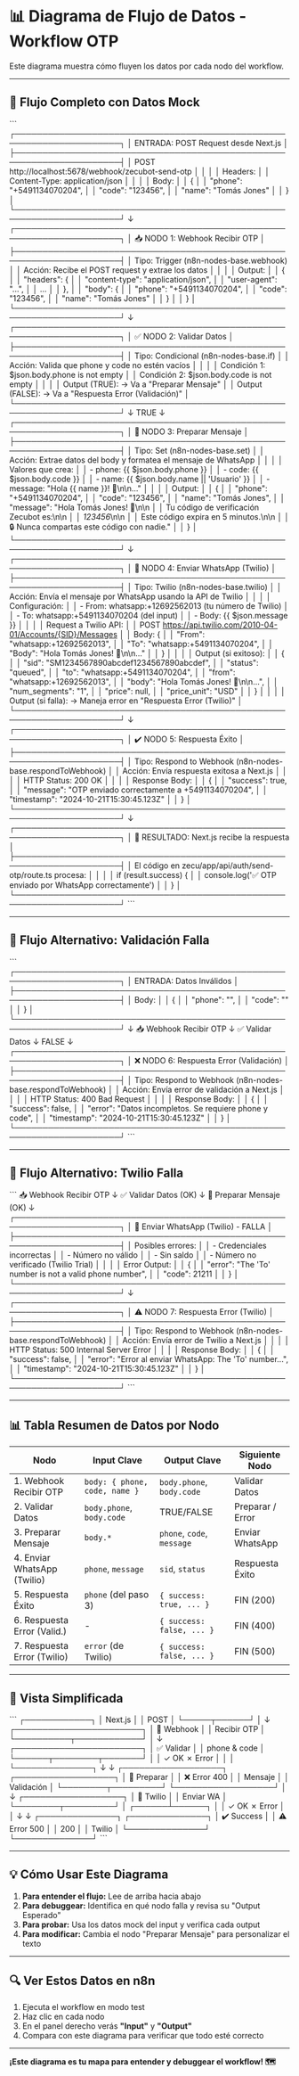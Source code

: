 # 📊 Diagrama de Flujo de Datos - Workflow OTP

Este diagrama muestra cómo fluyen los datos por cada nodo del workflow.

---

## 🔄 Flujo Completo con Datos Mock

\`\`\`
┌─────────────────────────────────────────────────────────────────────┐
│  ENTRADA: POST Request desde Next.js                                │
├─────────────────────────────────────────────────────────────────────┤
│  POST http://localhost:5678/webhook/zecubot-send-otp                │
│                                                                       │
│  Headers:                                                            │
│    Content-Type: application/json                                    │
│                                                                       │
│  Body:                                                               │
│    {                                                                 │
│      "phone": "+5491134070204",                                      │
│      "code": "123456",                                               │
│      "name": "Tomás Jones"                                           │
│    }                                                                 │
└─────────────────────────────────────────────────────────────────────┘
                              ↓
┌─────────────────────────────────────────────────────────────────────┐
│  📥 NODO 1: Webhook Recibir OTP                                     │
├─────────────────────────────────────────────────────────────────────┤
│  Tipo: Trigger (n8n-nodes-base.webhook)                             │
│  Acción: Recibe el POST request y extrae los datos                  │
│                                                                       │
│  Output:                                                             │
│    {                                                                 │
│      "headers": {                                                    │
│        "content-type": "application/json",                           │
│        "user-agent": "...",                                          │
│        ...                                                           │
│      },                                                              │
│      "body": {                                                       │
│        "phone": "+5491134070204",                                    │
│        "code": "123456",                                             │
│        "name": "Tomás Jones"                                         │
│      }                                                               │
│    }                                                                 │
└─────────────────────────────────────────────────────────────────────┘
                              ↓
┌─────────────────────────────────────────────────────────────────────┐
│  ✅ NODO 2: Validar Datos                                           │
├─────────────────────────────────────────────────────────────────────┤
│  Tipo: Condicional (n8n-nodes-base.if)                              │
│  Acción: Valida que phone y code no estén vacíos                    │
│                                                                       │
│  Condición 1: $json.body.phone is not empty                         │
│  Condición 2: $json.body.code is not empty                          │
│                                                                       │
│  Output (TRUE):  → Va a "Preparar Mensaje"                          │
│  Output (FALSE): → Va a "Respuesta Error (Validación)"              │
└─────────────────────────────────────────────────────────────────────┘
                              ↓
                            TRUE
                              ↓
┌─────────────────────────────────────────────────────────────────────┐
│  📝 NODO 3: Preparar Mensaje                                        │
├─────────────────────────────────────────────────────────────────────┤
│  Tipo: Set (n8n-nodes-base.set)                                     │
│  Acción: Extrae datos del body y formatea el mensaje de WhatsApp    │
│                                                                       │
│  Valores que crea:                                                   │
│    - phone:   {{ $json.body.phone }}                                │
│    - code:    {{ $json.body.code }}                                 │
│    - name:    {{ $json.body.name || 'Usuario' }}                    │
│    - message: "Hola {{ name }}! 👋\n\n..."                          │
│                                                                       │
│  Output:                                                             │
│    {                                                                 │
│      "phone": "+5491134070204",                                      │
│      "code": "123456",                                               │
│      "name": "Tomás Jones",                                          │
│      "message": "Hola Tomás Jones! 👋\n\n                           │
│                  Tu código de verificación Zecubot es:\n\n          │
│                  *123456*\n\n                                        │
│                  Este código expira en 5 minutos.\n\n               │
│                  🔒 Nunca compartas este código con nadie."          │
│    }                                                                 │
└─────────────────────────────────────────────────────────────────────┘
                              ↓
┌─────────────────────────────────────────────────────────────────────┐
│  📱 NODO 4: Enviar WhatsApp (Twilio)                                │
├─────────────────────────────────────────────────────────────────────┤
│  Tipo: Twilio (n8n-nodes-base.twilio)                               │
│  Acción: Envía el mensaje por WhatsApp usando la API de Twilio      │
│                                                                       │
│  Configuración:                                                      │
│    - From: whatsapp:+12692562013  (tu número de Twilio)             │
│    - To:   whatsapp:+5491134070204 (del input)                      │
│    - Body: {{ $json.message }}                                      │
│                                                                       │
│  Request a Twilio API:                                               │
│    POST https://api.twilio.com/2010-04-01/Accounts/{SID}/Messages   │
│    Body: {                                                           │
│      "From": "whatsapp:+12692562013",                                │
│      "To": "whatsapp:+5491134070204",                                │
│      "Body": "Hola Tomás Jones! 👋\n\n..."                          │
│    }                                                                 │
│                                                                       │
│  Output (si exitoso):                                                │
│    {                                                                 │
│      "sid": "SM1234567890abcdef1234567890abcdef",                    │
│      "status": "queued",                                             │
│      "to": "whatsapp:+5491134070204",                                │
│      "from": "whatsapp:+12692562013",                                │
│      "body": "Hola Tomás Jones! 👋\n\n...",                         │
│      "num_segments": "1",                                            │
│      "price": null,                                                  │
│      "price_unit": "USD"                                             │
│    }                                                                 │
│                                                                       │
│  Output (si falla): → Maneja error en "Respuesta Error (Twilio)"    │
└─────────────────────────────────────────────────────────────────────┘
                              ↓
┌─────────────────────────────────────────────────────────────────────┐
│  ✔️ NODO 5: Respuesta Éxito                                         │
├─────────────────────────────────────────────────────────────────────┤
│  Tipo: Respond to Webhook (n8n-nodes-base.respondToWebhook)         │
│  Acción: Envía respuesta exitosa a Next.js                          │
│                                                                       │
│  HTTP Status: 200 OK                                                 │
│                                                                       │
│  Response Body:                                                      │
│    {                                                                 │
│      "success": true,                                                │
│      "message": "OTP enviado correctamente a +5491134070204",        │
│      "timestamp": "2024-10-21T15:30:45.123Z"                         │
│    }                                                                 │
└─────────────────────────────────────────────────────────────────────┘
                              ↓
┌─────────────────────────────────────────────────────────────────────┐
│  📨 RESULTADO: Next.js recibe la respuesta                          │
├─────────────────────────────────────────────────────────────────────┤
│  El código en zecu/app/api/auth/send-otp/route.ts procesa:          │
│                                                                       │
│  if (result.success) {                                               │
│    console.log('✅ OTP enviado por WhatsApp correctamente')          │
│  }                                                                   │
└─────────────────────────────────────────────────────────────────────┘
\`\`\`

---

## 🔀 Flujo Alternativo: Validación Falla

\`\`\`
┌─────────────────────────────────────────────────────────────────────┐
│  ENTRADA: Datos Inválidos                                           │
├─────────────────────────────────────────────────────────────────────┤
│  Body:                                                               │
│    {                                                                 │
│      "phone": "",                                                    │
│      "code": ""                                                      │
│    }                                                                 │
└─────────────────────────────────────────────────────────────────────┘
                              ↓
            📥 Webhook Recibir OTP
                              ↓
              ✅ Validar Datos
                              ↓
                           FALSE
                              ↓
┌─────────────────────────────────────────────────────────────────────┐
│  ❌ NODO 6: Respuesta Error (Validación)                            │
├─────────────────────────────────────────────────────────────────────┤
│  Tipo: Respond to Webhook (n8n-nodes-base.respondToWebhook)         │
│  Acción: Envía error de validación a Next.js                        │
│                                                                       │
│  HTTP Status: 400 Bad Request                                        │
│                                                                       │
│  Response Body:                                                      │
│    {                                                                 │
│      "success": false,                                               │
│      "error": "Datos incompletos. Se requiere phone y code",         │
│      "timestamp": "2024-10-21T15:30:45.123Z"                         │
│    }                                                                 │
└─────────────────────────────────────────────────────────────────────┘
\`\`\`

---

## 🔀 Flujo Alternativo: Twilio Falla

\`\`\`
            📥 Webhook Recibir OTP
                              ↓
              ✅ Validar Datos (OK)
                              ↓
            📝 Preparar Mensaje (OK)
                              ↓
┌─────────────────────────────────────────────────────────────────────┐
│  📱 Enviar WhatsApp (Twilio) - FALLA                                │
├─────────────────────────────────────────────────────────────────────┤
│  Posibles errores:                                                   │
│    - Credenciales incorrectas                                        │
│    - Número no válido                                                │
│    - Sin saldo                                                       │
│    - Número no verificado (Twilio Trial)                             │
│                                                                       │
│  Error Output:                                                       │
│    {                                                                 │
│      "error": "The 'To' number is not a valid phone number",         │
│      "code": 21211                                                   │
│    }                                                                 │
└─────────────────────────────────────────────────────────────────────┘
                              ↓
┌─────────────────────────────────────────────────────────────────────┐
│  ⚠️ NODO 7: Respuesta Error (Twilio)                                │
├─────────────────────────────────────────────────────────────────────┤
│  Tipo: Respond to Webhook (n8n-nodes-base.respondToWebhook)         │
│  Acción: Envía error de Twilio a Next.js                            │
│                                                                       │
│  HTTP Status: 500 Internal Server Error                              │
│                                                                       │
│  Response Body:                                                      │
│    {                                                                 │
│      "success": false,                                               │
│      "error": "Error al enviar WhatsApp: The 'To' number...",        │
│      "timestamp": "2024-10-21T15:30:45.123Z"                         │
│    }                                                                 │
└─────────────────────────────────────────────────────────────────────┘
\`\`\`

---

## 📊 Tabla Resumen de Datos por Nodo

| Nodo                          | Input Clave                     | Output Clave                    | Siguiente Nodo           |
|-------------------------------|---------------------------------|---------------------------------|--------------------------|
| 1. Webhook Recibir OTP        | `body: { phone, code, name }`   | `body.phone`, `body.code`       | Validar Datos            |
| 2. Validar Datos              | `body.phone`, `body.code`       | TRUE/FALSE                      | Preparar / Error         |
| 3. Preparar Mensaje           | `body.*`                        | `phone`, `code`, `message`      | Enviar WhatsApp          |
| 4. Enviar WhatsApp (Twilio)   | `phone`, `message`              | `sid`, `status`                 | Respuesta Éxito          |
| 5. Respuesta Éxito            | `phone` (del paso 3)            | `{ success: true, ... }`        | FIN (200)                |
| 6. Respuesta Error (Valid.)   | -                               | `{ success: false, ... }`       | FIN (400)                |
| 7. Respuesta Error (Twilio)   | `error` (de Twilio)             | `{ success: false, ... }`       | FIN (500)                |

---

## 🎨 Vista Simplificada

\`\`\`
                    ┌────────────┐
                    │  Next.js   │
                    │   POST     │
                    └─────┬──────┘
                          │
                          ↓
              ┌───────────────────────┐
              │   🔔 Webhook          │
              │   Recibir OTP         │
              └──────────┬────────────┘
                         │
                         ↓
              ┌───────────────────────┐
              │   ✅ Validar          │
              │   phone & code        │
              └──────┬────────┬───────┘
                     │        │
                 ✓ OK         ✗ Error
                     │        │
                     │        └──────────────┐
                     ↓                       ↓
          ┌──────────────────┐    ┌──────────────────┐
          │   📝 Preparar    │    │   ❌ Error 400   │
          │   Mensaje        │    │   Validación     │
          └────────┬─────────┘    └──────────────────┘
                   │
                   ↓
          ┌──────────────────┐
          │   📱 Twilio      │
          │   Enviar WA      │
          └────────┬─────────┘
                   │
            ┌──────┴──────┐
            │             │
        ✓ OK           ✗ Error
            │             │
            ↓             ↓
    ┌──────────────┐  ┌──────────────┐
    │ ✔️ Success   │  │ ⚠️ Error 500 │
    │ 200          │  │ Twilio       │
    └──────────────┘  └──────────────┘
\`\`\`

---

## 💡 Cómo Usar Este Diagrama

1. **Para entender el flujo:** Lee de arriba hacia abajo
2. **Para debuggear:** Identifica en qué nodo falla y revisa su "Output Esperado"
3. **Para probar:** Usa los datos mock del input y verifica cada output
4. **Para modificar:** Cambia el nodo "Preparar Mensaje" para personalizar el texto

---

## 🔍 Ver Estos Datos en n8n

1. Ejecuta el workflow en modo test
2. Haz clic en cada nodo
3. En el panel derecho verás **"Input"** y **"Output"**
4. Compara con este diagrama para verificar que todo esté correcto

---

**¡Este diagrama es tu mapa para entender y debuggear el workflow! 🗺️**
